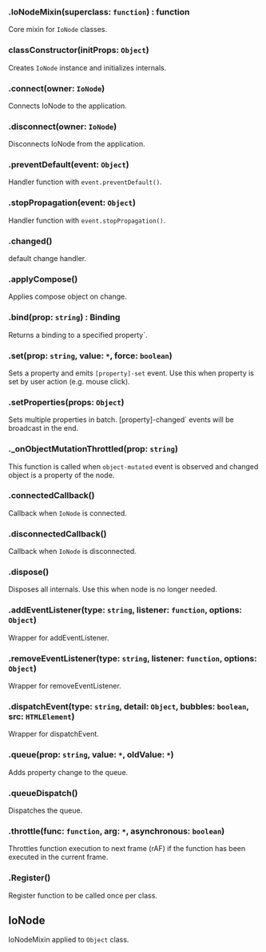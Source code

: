 ### .IoNodeMixin(superclass: `function`) : function

Core mixin for `IoNode` classes.

### classConstructor(initProps: `Object`)

Creates `IoNode` instance and initializes internals.

### .connect(owner: `IoNode`)

Connects IoNode to the application.

### .disconnect(owner: `IoNode`)

Disconnects IoNode from the application.

### .preventDefault(event: `Object`)

Handler function with `event.preventDefault()`.

### .stopPropagation(event: `Object`)

Handler function with `event.stopPropagation()`.

### .changed()

default change handler.

### .applyCompose()

Applies compose object on change.

### .bind(prop: `string`) : Binding

Returns a binding to a specified property`.

### .set(prop: `string`, value: `*`, force: `boolean`)

Sets a property and emits `[property]-set` event.
Use this when property is set by user action (e.g. mouse click).

### .setProperties(props: `Object`)

Sets multiple properties in batch.
[property]-changed` events will be broadcast in the end.

### ._onObjectMutationThrottled(prop: `string`)

This function is called when `object-mutated` event is observed
and changed object is a property of the node.

### .connectedCallback()

Callback when `IoNode` is connected.

### .disconnectedCallback()

Callback when `IoNode` is disconnected.

### .dispose()

Disposes all internals.
Use this when node is no longer needed.

### .addEventListener(type: `string`, listener: `function`, options: `Object`)

Wrapper for addEventListener.

### .removeEventListener(type: `string`, listener: `function`, options: `Object`)

Wrapper for removeEventListener.

### .dispatchEvent(type: `string`, detail: `Object`, bubbles: `boolean`, src: `HTMLElement`)

Wrapper for dispatchEvent.

### .queue(prop: `string`, value: `*`, oldValue: `*`)

Adds property change to the queue.

### .queueDispatch()

Dispatches the queue.

### .throttle(func: `function`, arg: `*`, asynchronous: `boolean`)

Throttles function execution to next frame (rAF) if the function has been executed in the current frame.

### .Register()

Register function to be called once per class.

## IoNode

IoNodeMixin applied to `Object` class.


